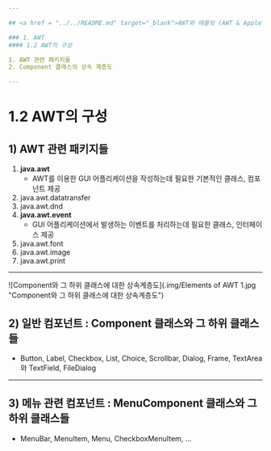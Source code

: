 ```yaml
---

## <a href = "../../README.md" target="_blank">AWT와 애플릿 (AWT & Applet)</a>

### 1. AWT
#### 1.2 AWT의 구성

1. AWT 관련 패키지들
2. Component 클래스의 상속 계층도

---
```


# 1.2 AWT의 구성

## 1) AWT 관련 패키지들
1. **java.awt**
   - AWT를 이용한 GUI 어플리케이션을 작성하는데 필요한 기본적인 클래스, 컴포넌트 제공
2. java.awt.datatransfer
3. java.awt.dnd
4. **java.awt.event**
   - GUI 어플리케이션에서 발생하는 이벤트를 처리하는데 필요한 클래스, 인터페이스 제공
5. java.awt.font
6. java.awt.image
7. java.awt.print

---

![Component와 그 하위 클래스에 대한 상속계층도](.img/Elements of AWT 1.jpg "Component와 그 하위 클래스에 대한 상속계층도")

## 2) 일반 컴포넌트 : Component 클래스와 그 하위 클래스들
- Button, Label, Checkbox, List, Choice, Scrollbar, Dialog, Frame, TextArea와 TextField, FileDialog

---

## 3) 메뉴 관련 컴포넌트 : MenuComponent 클래스와 그 하위 클래스들
- MenuBar, MenuItem, Menu, CheckboxMenuItem, ...
